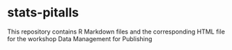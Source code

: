 # stats-pitalls
This repository contains R Markdown files and the corresponding HTML file for the workshop Data Management for Publishing
